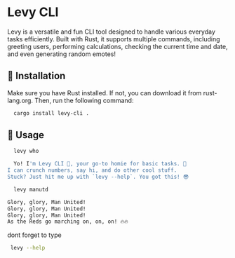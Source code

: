 # Levy CLI

Levy is a versatile and fun CLI tool designed to handle various everyday tasks efficiently. Built with Rust, it supports multiple commands, including greeting users, performing calculations, checking the current time and date, and even generating random emotes!

## 🚀 Installation
Make sure you have Rust installed. If not, you can download it from rust-lang.org.
Then, run the following command:
 ```sh
   cargo install levy-cli .
   ```

## 🔧 Usage
```sh
  levy who
```
```sh
  Yo! I'm Levy CLI 🤙, your go-to homie for basic tasks. 🚀
I can crunch numbers, say hi, and do other cool stuff.
Stuck? Just hit me up with `levy --help`. You got this! 😎
```

```sh
  levy manutd
```
```sh
Glory, glory, Man United!
Glory, glory, Man United!
Glory, glory, Man United!
As the Reds go marching on, on, on! 🔥🔥
```

dont forget to type 
```sh
 levy --help
```
